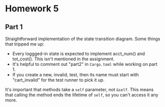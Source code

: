 # Homework 5

## Part 1

Straightforward implementation of the state transition diagram. Some things that tripped me up:

- Every loggged-in state is expected to implement acct_num() and tot_cost(). This isn't mentioned in the assignment.
- It's helpful to comment out "part2" in `Cargo.toml` while working on part 1.
- If you create a new, invalid, test, then its name must start with "cart_invalid" for the test runner to pick it up.

It's important that methods take a `self` parameter, not `&self`. This means that calling the method ends the lifetime of `self`, so you can't access it any more.
